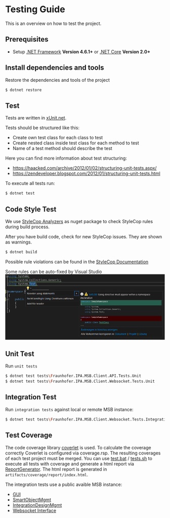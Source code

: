 # Testing Guide

This is an overview on how to test the project.

## Prerequisites

- Setup [.NET Framework](https://dotnet.microsoft.com/download) **Version 4.6.1+** or [.NET Core](https://dotnet.microsoft.com/download) **Version 2.0+**

## Install dependencies and tools

Restore the dependencies and tools of the project

```sh
$ dotnet restore
```

## Test

Tests are written in [xUnit.net](https://xunit.net).

Tests should be structured like this:
- Create own test class for each class to test
- Create nested class inside test class for each method to test
- Name of a test method should describe the test

Here you can find more information about test structuring:
- https://haacked.com/archive/2012/01/02/structuring-unit-tests.aspx/
- https://zendeveloper.blogspot.com/2012/01/structuring-unit-tests.html

To execute all tests run:
```sh
$ dotnet test
```

## Code Style Test

We use [StyleCop Analyzers](https://github.com/DotNetAnalyzers/StyleCopAnalyzers) as nuget package to check StyleCop rules during build process.

After you have build code, check for new StyleCop issues. They are shown as warnings.
```sh
$ dotnet build
```

Possible rule violations can be found in the [StyleCop Documentation](https://github.com/DotNetAnalyzers/StyleCopAnalyzers/blob/master/DOCUMENTATION.md)

Some rules can be auto-fixed by Visual Studio
![Visual Studio - Auto fix StyleCop issue](./images/VisualStudio_AutoFixStyleCopIssue.png)

## Unit Test

Run `unit tests`

```sh
$ dotnet test tests\Fraunhofer.IPA.MSB.Client.API.Tests.Unit
$ dotnet test tests\Fraunhofer.IPA.MSB.Client.Websocket.Tests.Unit
```

## Integration Test

Run `integration tests` against local or remote MSB instance:

```sh
$ dotnet test tests\Fraunhofer.IPA.MSB.Client.Websocket.Tests.Integration
```

## Test Coverage

The code coverage library [coverlet](https://github.com/tonerdo/coverlet) is used. To calculate the coverage correctly Coverlet is configured via coverage.rsp. The resulting coverages of each test project must be merged. You can use [test.bat](../tests.bat) / [tests.sh](../tests.sh) to execute all tests with coverage and generate a html report via [ReportGenerator](https://github.com/danielpalme/ReportGenerator). The html report is generated in `artifacts/coverage/report/index.html`.

The integration tests use a public avaible MSB instance:
- [GUI](https://gui.15xr.msb.oss.cell.vfk.fraunhofer.de/)
- [SmartObjectMgmt](https://so.15xr.msb.oss.cell.vfk.fraunhofer.de/)
- [IntegrationDesignMgmt](https://flow.15xr.msb.oss.cell.vfk.fraunhofer.de/)
- [Websocket Interface](https://ws.15xr.msb.oss.cell.vfk.fraunhofer.de/)


